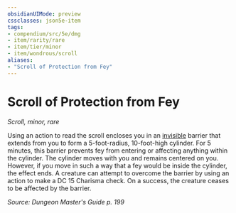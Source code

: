 ```yaml
---
obsidianUIMode: preview
cssclasses: json5e-item
tags:
- compendium/src/5e/dmg
- item/rarity/rare
- item/tier/minor
- item/wondrous/scroll
aliases: 
- "Scroll of Protection from Fey"
---
```

# Scroll of Protection from Fey
*Scroll, minor, rare*  


Using an action to read the scroll encloses you in an [invisible](/Systems/5e/rules/conditions.md#invisible) barrier that extends from you to form a 5-foot-radius, 10-foot-high cylinder. For 5 minutes, this barrier prevents fey from entering or affecting anything within the cylinder. The cylinder moves with you and remains centered on you. However, if you move in such a way that a fey would be inside the cylinder, the effect ends. A creature can attempt to overcome the barrier by using an action to make a DC 15 Charisma check. On a success, the creature ceases to be affected by the barrier.

*Source: Dungeon Master's Guide p. 199*